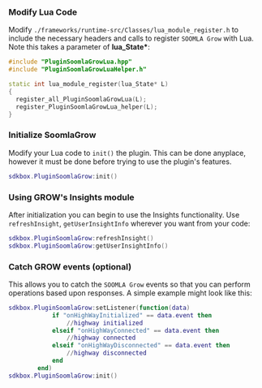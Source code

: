 ### Modify Lua Code
Modify `./frameworks/runtime-src/Classes/lua_module_register.h` to include the necessary headers and calls to register `SOOMLA Grow` with Lua. Note this takes a parameter of __lua_State*__:
```cpp
#include "PluginSoomlaGrowLua.hpp"
#include "PluginSoomlaGrowLuaHelper.h"
```
```cpp
static int lua_module_register(lua_State* L)
{
  register_all_PluginSoomlaGrowLua(L);
  register_PluginSoomlaGrowLua_helper(L);
}
```

### Initialize SoomlaGrow
Modify your Lua code to `init()` the plugin. This can be done anyplace, however it must be done before trying to use the plugin's features.
```lua
sdkbox.PluginSoomlaGrow:init()
```

### Using GROW's Insights module
After initialization you can begin to use the Insights functionality. Use `refreshInsight`, `getUserInsightInfo` wherever you want from your code:
```lua
sdkbox.PluginSoomlaGrow:refreshInsight()
sdkbox.PluginSoomlaGrow:getUserInsightInfo()
```

### Catch GROW events (optional)
This allows you to catch the `SOOMLA Grow` events so that you can perform operations based upon responses. A simple example might look like this:
```lua
sdkbox.PluginSoomlaGrow:setListener(function(data)
            if "onHighWayInitialized" == data.event then
                //highway initialized
            elseif "onHighWayConnected" == data.event then
                //highway connected
            elseif "onHighWayDisconnected" == data.event then
                //highway disconnected
            end
        end)
sdkbox.PluginSoomlaGrow:init()
```
